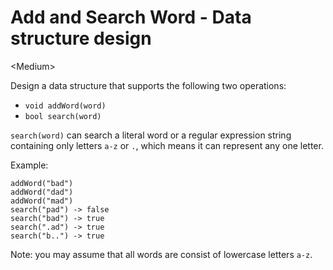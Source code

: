 # Add and Search Word - Data structure design

\<Medium>

Design a data structure that supports the following two operations:
- `void addWord(word)`
- `bool search(word)`

`search(word)` can search a literal word or a regular expression string
containing only letters `a-z` or `.`, which means it can represent any one
letter.

Example:

```
addWord("bad")
addWord("dad")
addWord("mad")
search("pad") -> false
search("bad") -> true
search(".ad") -> true
search("b..") -> true
```

Note: you may assume that all words are consist of lowercase letters `a-z`.
